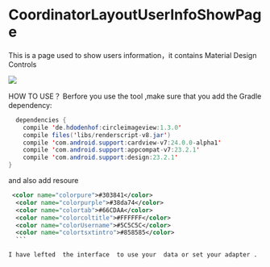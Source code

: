 # CoordinatorLayoutUserInfoShowPage
This is a page used to show users information，it contains Material Design Controls

![](https://github.com/shangguansb/CoordinatorLayoutUserInfoShowPage/blob/master/screenshop1.gif)






HOW TO USE？
Berfore you  use the tool ,make sure that you add the Gradle dependency:
```java
  dependencies {
    compile 'de.hdodenhof:circleimageview:1.3.0'
    compile files('libs/renderscript-v8.jar')
    compile 'com.android.support:cardview-v7:24.0.0-alpha1'
    compile 'com.android.support:appcompat-v7:23.2.1'
    compile 'com.android.support:design:23.2.1'
}
  ```
  
  and also add resoure
  ```XML
   <color name="colorpure">#303841</color>
    <color name="colorpurple">#38da74</color>
    <color name="colortab">#66CDAA</color>
    <color name="colorcoltitle">#FFFFFF</color>
    <color name="colorUsername">#5C5C5C</color>
    <color name="colortsxtintro">#858585</color>
    ```
  
  I have lefted  the interface  to use your  data or set your adapter .
